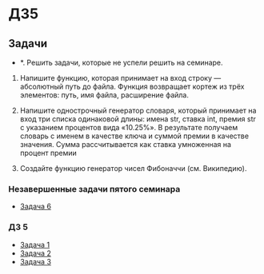 # ДЗ5

## Задачи

- *. Решить задачи, которые не успели решить на семинаре.

1. Напишите функцию, которая принимает на вход строку — абсолютный путь до файла.
Функция возвращает кортеж из трёх элементов: путь, имя файла, расширение файла.

2. Напишите однострочный генератор словаря, который принимает
на вход три списка одинаковой длины: имена str, ставка int,
премия str с указанием процентов вида «10.25%». В результате
получаем словарь с именем в качестве ключа и суммой
премии в качестве значения. Сумма рассчитывается
как ставка умноженная на процент премии
3. Создайте функцию генератор чисел Фибоначчи (см. Википедию).

### Незавершенные задачи пятого семинара

- [Задача 6](https://github.com/Let0Pda/Python_next/blob/main/Seminars/Seminar5/task06.py)

### ДЗ 5

- [Задача 1](https://github.com/Let0Pda/Python_next/blob/main/Homework/DZ5/DZ5_1.py)
- [Задача 2](https://github.com/Let0Pda/Python_next/blob/main/Homework/DZ5/DZ5_2.py)
- [Задача 3](https://github.com/Let0Pda/Python_next/blob/main/Homework/DZ5/DZ5_3.py)
